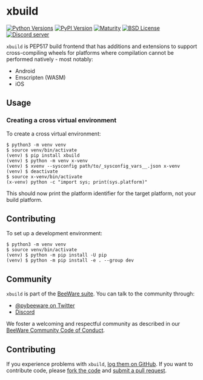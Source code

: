 # xbuild

[![Python Versions](https://img.shields.io/pypi/pyversions/xbuild.svg)](https://pypi.python.org/pypi/xbuild)
[![PyPI Version](https://img.shields.io/pypi/v/xbuild.svg)](https://pypi.python.org/pypi/xbuild)
[![Maturity](https://img.shields.io/pypi/status/xbuild.svg)](https://pypi.python.org/pypi/xbuild)
[![BSD License](https://img.shields.io/pypi/l/xbuild.svg)](https://github.com/beeware/xbuild/blob/master/LICENSE)
[![Discord server](https://img.shields.io/discord/836455665257021440?label=Discord%20Chat&logo=discord&style=plastic)](https://beeware.org/bee/chat/)

`xbuild` is PEP517 build frontend that has additions and extensions to support cross-compiling wheels for platforms where compilation cannot be performed natively - most notably:

* Android
* Emscripten (WASM)
* iOS

## Usage

### Creating a cross virtual environment

To create a cross virtual environment:

    $ python3 -m venv venv
    $ source venv/bin/activate
    (venv) $ pip install xbuild
    (venv) $ python -m venv x-venv
    (venv) $ xvenv --sysconfig path/to/_sysconfig_vars__.json x-venv
    (venv) $ deactivate
    $ source x-venv/bin/activate
    (x-venv) python -c "import sys; print(sys.platform)"

This should now print the platform identifier for the target platform, not your
build platform.

## Contributing

To set up a development environment:

    $ python3 -m venv venv
    $ source venv/bin/activate
    (venv) $ python -m pip install -U pip
    (venv) $ python -m pip install -e . --group dev

## Community

`xbuild` is part of the [BeeWare suite](http://beeware.org). You can talk to the
community through:

- [@pybeeware on Twitter](https://twitter.com/pybeeware)
- [Discord](https://beeware.org/bee/chat/)

We foster a welcoming and respectful community as described in our [BeeWare
Community Code of Conduct](http://beeware.org/community/behavior/).

## Contributing

If you experience problems with `xbuild`, [log them on
GitHub](https://github.com/beeware/xbuild/issues). If you want to contribute
code, please [fork the code](https://github.com/beeware/xbuild) and [submit a
pull request](https://github.com/beeware/xbuild/pulls).
